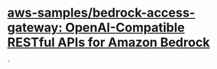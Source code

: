 # [aws-samples/bedrock-access-gateway: OpenAI-Compatible RESTful APIs for Amazon Bedrock](https://github.com/aws-samples/bedrock-access-gateway)
	-